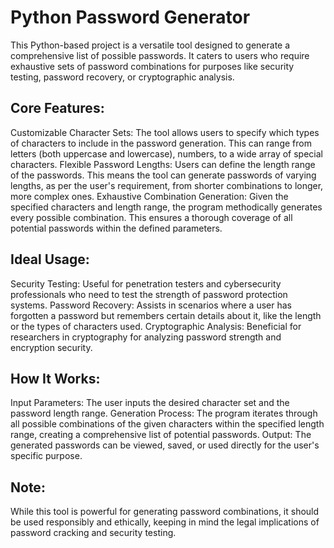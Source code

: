 # Python Password Generator
This Python-based project is a versatile tool designed to generate a comprehensive list of possible passwords. It caters to users who require exhaustive sets of password combinations for purposes like security testing, password recovery, or cryptographic analysis.

## Core Features:
Customizable Character Sets: The tool allows users to specify which types of characters to include in the password generation. This can range from letters (both uppercase and lowercase), numbers, to a wide array of special characters.
Flexible Password Lengths: Users can define the length range of the passwords. This means the tool can generate passwords of varying lengths, as per the user's requirement, from shorter combinations to longer, more complex ones.
Exhaustive Combination Generation: Given the specified characters and length range, the program methodically generates every possible combination. This ensures a thorough coverage of all potential passwords within the defined parameters.

## Ideal Usage:
Security Testing: Useful for penetration testers and cybersecurity professionals who need to test the strength of password protection systems.
Password Recovery: Assists in scenarios where a user has forgotten a password but remembers certain details about it, like the length or the types of characters used.
Cryptographic Analysis: Beneficial for researchers in cryptography for analyzing password strength and encryption security.

## How It Works:
Input Parameters: The user inputs the desired character set and the password length range.
Generation Process: The program iterates through all possible combinations of the given characters within the specified length range, creating a comprehensive list of potential passwords.
Output: The generated passwords can be viewed, saved, or used directly for the user's specific purpose.

## Note:
While this tool is powerful for generating password combinations, it should be used responsibly and ethically, keeping in mind the legal implications of password cracking and security testing.

